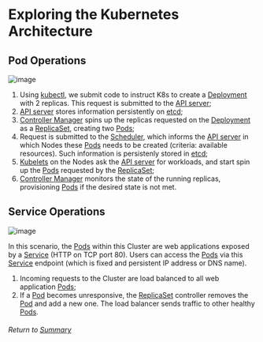 # Exploring the Kubernetes Architecture

## Pod Operations

![image](https://user-images.githubusercontent.com/22382891/202746615-de210559-1f86-4f1a-a9ae-c2b5e36d3646.png)

1. Using [kubectl](07k8sClusterComponents.md#kubectl), we submit code to instruct K8s to create a [Deployment](04APIObjectsControllers.MD#types-of-controllers) with 2 replicas. This request is submitted to the [API server](02kubernetesAPI.MD);
2. [API server](02kubernetesAPI.MD) stores information persistently on [etcd](07k8sClusterComponents.md#control-plane-node-components);
3. [Controller Manager](07k8sClusterComponents.md#control-plane-node-components) spins up the replicas requested on the [Deployment](04APIObjectsControllers.MD#types-of-controllers) as a [ReplicaSet](04APIObjectsControllers.MD#types-of-controllers), creating two [Pods](03APIObjectsPods.MD);
4. Request is submitted to the [Scheduler](07k8sClusterComponents.md#control-plane-node-components), which informs the [API server](02kubernetesAPI.MD) in which Nodes these [Pods](03APIObjectsPods.MD) needs to be created (criteria: available resources). Such information is persistenly stored in [etcd](07k8sClusterComponents.md#control-plane-node-components);
5. [Kubelets](07k8sClusterComponents.md#worker-node-components) on the Nodes ask the [API server](02kubernetesAPI.MD) for workloads, and start spin up the [Pods](03APIObjectsPods.MD) requested by the [ReplicaSet](04APIObjectsControllers.MD#types-of-controllers);
6. [Controller Manager](07k8sClusterComponents.md#control-plane-node-components) monitors the state of the running replicas, provisioning [Pods](03APIObjectsPods.MD) if the desired state is not met.

## Service Operations

![image](https://user-images.githubusercontent.com/22382891/202750178-a64ae99a-cfda-41b1-8a9e-eaf4be305a48.png)

In this scenario, the [Pods](03APIObjectsPods.MD) within this Cluster are web applications exposed by a [Service](05APIObjectsServices.md) (HTTP on TCP port 80). Users can access the [Pods](03APIObjectsPods.MD) via this [Service](05APIObjectsServices.md) endpoint (which is fixed and persistent IP address or DNS name).

1. Incoming requests to the Cluster are load balanced to all web application [Pods](03APIObjectsPods.MD);
2. If a [Pod](03APIObjectsPods.MD) becomes unresponsive, the [ReplicaSet](04APIObjectsControllers.MD#types-of-controllers) controller removes the [Pod](03APIObjectsPods.MD) and add a new one. The load balancer sends traffic to other healthy [Pods](03APIObjectsPods.MD).

###### Return to [Summary](https://github.com/l12f3r/CKAstudy/tree/main/01exploringKubernetesArchitecture#readme)